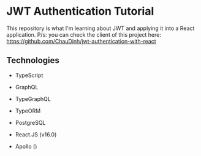 # JWT Authentication Tutorial

This repository is what I'm learning about JWT and applying it into a React application.
P/s: you can check the client of this project here: https://github.com/ChauDinh/jwt-authentication-with-react

## Technologies

- TypeScript

- GraphQL

- TypeGraphQL

- TypeORM

- PostgreSQL

- React.JS (v16.0)

- Apollo ()
